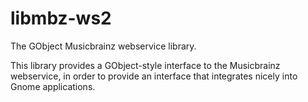 libmbz-ws2
==========

The GObject Musicbrainz webservice library.

This library provides a GObject-style interface to the Musicbrainz webservice,
in order to provide an interface that integrates nicely into Gnome applications.
